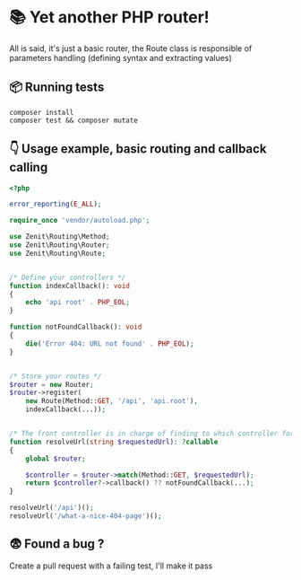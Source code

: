 

# 📚 Yet another PHP router!

All is said, it's just a basic router, the Route class is responsible of parameters handling (defining syntax and extracting values)


## 📦 Running tests

```
composer install
composer test && composer mutate
```


## 👇 Usage example, basic routing and callback calling

```php
<?php

error_reporting(E_ALL);

require_once 'vendor/autoload.php';

use Zenit\Routing\Method;
use Zenit\Routing\Router;
use Zenit\Routing\Route;


/* Define your controllers */
function indexCallback(): void
{
	echo 'api root' . PHP_EOL;
}

function notFoundCallback(): void
{
	die('Error 404: URL not found' . PHP_EOL);
}


/* Store your routes */
$router = new Router;
$router->register(
	new Route(Method::GET, '/api', 'api.root'),
	indexCallback(...));


/* The front controller is in charge of finding to which controller forward the request */
function resolveUrl(string $requestedUrl): ?callable
{
	global $router;

	$controller = $router->match(Method::GET, $requestedUrl);
	return $controller?->callback() ?? notFoundCallback(...);
}

resolveUrl('/api')();
resolveUrl('/what-a-nice-404-page')();
```


## 😨 Found a bug ?

Create a pull request with a failing test, I'll make it pass
